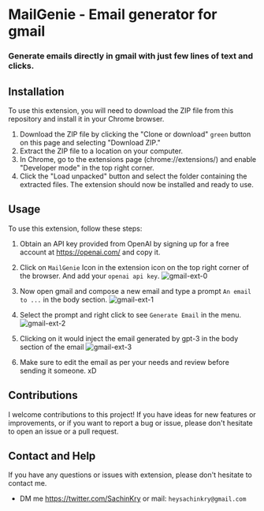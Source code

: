 
# MailGenie - Email generator for gmail
### Generate emails directly in gmail with just few lines of text and clicks.

## Installation
To use this extension, you will need to download the ZIP file from this repository and install it in your Chrome browser.

1. Download the ZIP file by clicking the "Clone or download" `green` button on this page and selecting "Download ZIP."
2. Extract the ZIP file to a location on your computer.
3. In Chrome, go to the extensions page (chrome://extensions/) and enable "Developer mode" in the top right corner.
4. Click the "Load unpacked" button and select the folder containing the extracted files. 
The extension should now be installed and ready to use.

## Usage
To use this extension, follow these steps:

1. Obtain an API key provided from OpenAI by signing up for a free account at https://openai.com/ and copy it.

2. Click on `MailGenie` Icon in the extension icon on the top right corner of the browser. And add your `openai api key`.
![gmail-ext-0](https://user-images.githubusercontent.com/97998435/210193967-0ed72085-04a8-46bd-9ebf-5d2d10c337ad.png)

3. Now open gmail and compose a new email and type a prompt `An email to ...` in the body section.
![gmail-ext-1](https://user-images.githubusercontent.com/97998435/210194114-b340fbf3-b587-4c3b-a5b7-4a3605468a5a.png)

4. Select the prompt and right click to see `Generate Email` in the menu.
![gmail-ext-2](https://user-images.githubusercontent.com/97998435/210194217-8d2da2a5-03f7-4363-ad37-c7007b0b38bf.png)

5. Clicking on it would inject the email generated by gpt-3 in the body section of the email
![gmail-ext-3](https://user-images.githubusercontent.com/97998435/210194315-3bc8070b-1ce9-4710-b9d6-0b584020b063.png)

6. Make sure to edit the email as per your needs and review before sending it someone. xD

## Contributions
I welcome contributions to this project! If you have ideas for new features or improvements, or if you want to report a bug or issue, please don't hesitate to open an issue or a pull request.

## Contact and Help
If you have any questions or issues with extension, please don't hesitate to contact me. 
- DM me https://twitter.com/SachinKry or mail: `heysachinkry@gmail.com`

